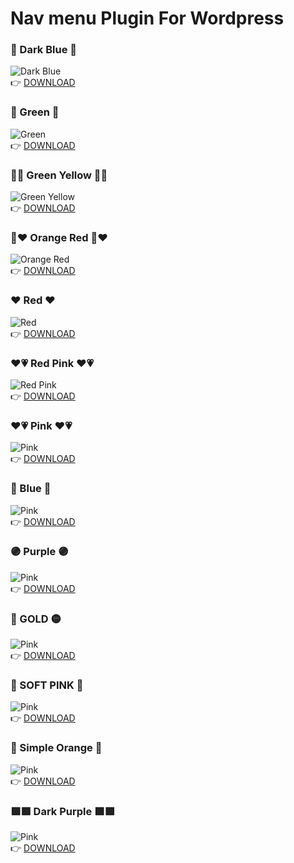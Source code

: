 # Nav menu Plugin For Wordpress
### :blue_heart: Dark Blue :blue_heart:	
![Dark Blue](https://i.imgur.com/wy8V36N.png)\
:point_right:	 [DOWNLOAD](https://download1591.mediafire.com/efke473gop6gENErO5jODTFcIA3voZBJGqKOrgDm_rW0v2nHWV1-ME4gh3KaA5yX5R3A7yJjBffCYWLweGiF174VEdMIlmO66LDS5Avh5O3VLtktcx_lmyHghsWljUzqBuw-uxf4cgUE4vrgiLjveJGmnrqUbsB7iLVK2_mNs0N2/u7s6ctuznxzcaij/nav-menu-darkblue.zip)
### :green_heart:	Green :green_heart:	
![Green](https://i.imgur.com/aKwtTiq.png)\
:point_right:	 [DOWNLOAD](https://download947.mediafire.com/abqk4bo1wimg5VppWBbMDpzASPIIqiN9fFB5fYXMyxxGORbECay1deAbo4PG4QoeTqDMESgQWT0fZlL1e22YkL7TIHc_PaKQKGHftudvnwaTwltYpoYOPIV79yGf005BfEemzremuqmp3hsQa19BDncIOzcsaywM3A--OtncPlqb/ufsipf9r7e8gl39/nav-menu-green.zip)

### :yellow_heart::green_heart:	Green Yellow :yellow_heart::green_heart:	
![Green Yellow](https://i.imgur.com/N4Falna.png)\
:point_right:	 [DOWNLOAD](https://download1325.mediafire.com/wqw5ls0cpx2gESn_dgHAZhqM3jLjMjMY0tREabEP0nzmJ9LVECXi_7Snspq7E9biDm20K20ynky2hRH1PGgreRIXvR3MdMdWlgSHZ_n5mf9iWK_vefUiFKnyrlGVfUA8UHJjxrOExJoFSLnxsVC6Rd6Kf0G7Obmulo5VA5HrVdHw/8r8poq99fh6xtix/nav-menu-greenyellow.zip)

### :orange_heart::heart:	Orange Red :orange_heart::heart:
![Orange Red](https://i.imgur.com/nxRwnGm.png)\
:point_right:	 [DOWNLOAD](https://download1503.mediafire.com/pi8oty7w81qgWDRbQwkKz7I8E2poZadIJM8EB5nsvvC2-5ZjYedxYAGtyqGMq71bhYGhPUz1ENE2QBRNyFBP1-wz-lVepD8vRli2nb6dJGPQBDRFzrSf2COJ_HwfcZ5skLzTMMJd3FZGHgmKR4uzDoSGmzrEhueqqe9mJFUsmP0t/tojgeq37jkroyo9/nav-menu-orangered.zip)

### :heart:	Red :heart:	
![Red](https://i.imgur.com/GiPfDpq.png)\
:point_right:	 [DOWNLOAD](https://download850.mediafire.com/fly86fft9bggbLZsbfOb67YL-PqywO1g0XqKFaVCycNRPJRpvE8d3N9Kol8B4rm94G-RdOIkPd1nL49L04VPINHaFmQWOkmg7Zk-UZW5pcP_C0JMWV1fb_0f28VWTffsm7LroDIUgyFs8cSE-FMOL6aZ5uNrQ1klABOt48rI46nF/0gjaxoa2hlb7p5h/nav-menu-red.zip)

### :heart::heartpulse: Red Pink :heart::heartpulse:
![Red Pink](https://i.imgur.com/nhkHCCK.png)\
:point_right:	 [DOWNLOAD](https://download1334.mediafire.com/sinuhtwowsqgjXr4yUuACOPL9HtaT48AdM7XMjMzBiIdQA5nSYYJm0OWWK9IqAWRA0Xm7Miui6yfjsOmSpI-ycLekoN7nv2_ZTn1AMvG0rcRfidLTONZOlla9T77jzY4GJgYsbr_Ha3--rwSFN3rbM_Efwpn-NVEekHgNTDydE2D/f3cqphfc8fjhv55/nav-menu-redpink.zip)

### :heart::heartpulse: Pink :heart::heartpulse:
![Pink](https://i.imgur.com/ruv5Lwj.png)\
:point_right:	 [DOWNLOAD](https://download947.mediafire.com/ahar2vvgfolgWkvuWyfeQ6ahLaq2C1icoQeBhjDoreE7TlHq5pJtW6sCFqcs-w7JR2Qe2OaCQfsl1sI_X2FaX45tTvbMRZQBCM6y-TF7PxO45E35f5l0988GSh7MP8HdVWgwB8KVfGqsJvCpInz0DHWKmFnXxZFsWP_OAf6MmxuP/jbt5oirdswq5d1c/nav-menu-pink.zip)

### :blue_heart: Blue :blue_heart:
![Pink](https://i.ibb.co/R4t9hJsK/blue-softjpg.jpg)\
:point_right:	 [DOWNLOAD](https://download1334.mediafire.com/nzft45wxxopgLIfj2TTAUN6Yxg6uolui6P8-MVDjTGMtQs4UIHZ1xAdZGBcasR50geOmt9c2MmdFCeGq6HfSl_Y9XJwa6alLi2q62oG8WClHo03an3hGG837FLHu6xsNsf_tprhWF0aR45KcXBuom5AyGSWx0GYhgpEV8I03LNBcDCY/svjniwwcx8xkvrh/nav-menu-blue.zip)

### 🟣 Purple 🟣
![Pink](https://i.ibb.co/zhFJfymC/purple.png)\
:point_right:	 [DOWNLOAD](https://download943.mediafire.com/g09objiiu8tgb2qHHnI6Wpl0lpCSLdi1DYxmV_XxTghO0F3bFEnO6LfxQGIKMhz0ruJTS-B0-QwxnSf9aoZQdWbxDhv4mjITkq_kCPCd9FqY82vmRXZmQdU_hjnIbbSkwohPztTjbE_TgXKjNUjtIBgz2RtPcHu9PlNmKvlyLNcKnf0/vvmkqvxlzws4d2q/nav-menu-gold.zip)

### 💛 GOLD 🟡
![Pink](https://i.ibb.co/4nB29wFG/goldnav.png)\
:point_right:	 [DOWNLOAD](https://download1336.mediafire.com/1tyxb5giloagl1NMoWcCHqDls4YiXDKKZdTEB2i-gT2MUXAJlR62n7LsHh4loiRUkgHI0IsMF_okoa-YgNJgWGROH3GPrFwcXkc2s2LExEhWJNco5NX05P8lykLsGSW5uFATBk0rErTsvGQ5FjJdvV1yBqq4wE5iaetfBm2SqEuUWaI/zqql6rteo96919h/nav-menu-gold-yellow.zip)

### 🩷 SOFT PINK 🩷
![Pink](https://i.ibb.co/C3khYj8S/softpink.png)\
:point_right:	 [DOWNLOAD](https://download1528.mediafire.com/yswydtzknrlgCMk_ObsuaCmbAWHAveVvNGMnrRQ2BhrN1_sZ3IfmYbHjSgeNiA-JiuRCLAnmBDO8wFtCewyvmgkQDIlGB1G5CPoNKM2R9H1UqOt2aEJPorUX_PguQEyeGQM_p47-e1oMFHSTldIk_n10roH52cMV0NIlRqOuWNtTjAQ/8uvx2lkesnsqt38/nav-menu-softpink.zip)

### 🍊 Simple Orange 🍊
![Pink](https://i.ibb.co/9HYvNLQ7/oragesimply.png)\
:point_right:	 [DOWNLOAD](https://download1322.mediafire.com/ypt5q744wjvgxALoR_Q6EENOMZDkn80Aj6jwsuUpaYEnn1RqFSopHIQJcDz6h55W9VzDeSxOQmQpENfDwkWWFowwOLYsrux18zRwwpwjoVl39CMHx8s0iTTjXLwJHOavAcI-Yq4ue1BCntGzvNADsoKslCxmfn2eCTonusn99wWaDgs/rc482isvf0w43jy/nav-menu-sim-orange.zip)

### 🟪🟪 Dark Purple 🟪🟪
![Pink](https://i.ibb.co/RT6YZ5qk/darkpurplr.png)\
:point_right:	 [DOWNLOAD](https://download1326.mediafire.com/frhczdk7qsjgRgpEZrP0aIp9QNUnemkBS-T4ltfGfUZkaSL9CaoslkaSiwqsz_dhVnmoilLQrvBuC47NC9-XQ3Ih8OT0t9yyNUVbagmY-VxYDVWBomeuslj85xzyf8W-63VDsOM14pqNxso0jGl9zv2slmsvD0PhcC1e9RBTqRt4NuA/mv19xw03r4khreo/nav-menu-darkpurplr.zip)


